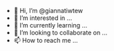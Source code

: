 - 👋 Hi, I’m @giannatiwtew
- 👀 I’m interested in ...
- 🌱 I’m currently learning ...
- 💞️ I’m looking to collaborate on ...
- 📫 How to reach me ...

<!---
giannatiwtew/giannatiwtew is a ✨ special ✨ repository because its `README.md` (this file) appears on your GitHub profile.
You can click the Preview link to take a look at your changes.
--->

